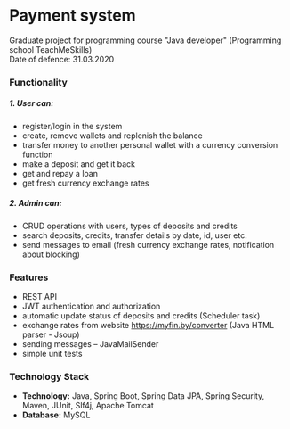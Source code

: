 # Payment system
Graduate project for programming course "Java developer" (Programming school TeachMeSkills)<br/>
Date of defence: 31.03.2020

### Functionality
##### 1. User can:
* register/login in the system
* create, remove wallets and replenish the balance
* transfer money to another personal wallet with a currency conversion function
* make a deposit and get it back
* get and repay a loan
* get fresh currency exchange rates

##### 2. Admin can:
* CRUD operations with users, types of deposits and credits
* search deposits, credits, transfer details by date, id, user etc.
* send messages to email (fresh currency exchange rates, notification about blocking)

### Features
* REST API
* JWT authentication and authorization
* automatic update status of deposits and credits (Scheduler task)
* exchange rates from website https://myfin.by/converter (Java HTML parser - Jsoup)
* sending messages – JavaMailSender
* simple unit tests

### Technology Stack
* **Technology:** Java, Spring Boot, Spring Data JPA, Spring Security, Maven, JUnit, Slf4j, Apache Tomcat
* **Database:** MySQL